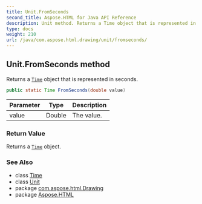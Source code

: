 ```yaml
---
title: Unit.FromSeconds
second_title: Aspose.HTML for Java API Reference
description: Unit method. Returns a Time object that is represented in seconds
type: docs
weight: 210
url: /java/com.aspose.html.drawing/unit/fromseconds/
---
```

## Unit.FromSeconds method

Returns a [`Time`](../../time/) object that is represented in seconds.

```java
public static Time FromSeconds(double value)
```

| Parameter | Type | Description |
| --- | --- | --- |
| value | Double | The value. |

### Return Value

Returns a [`Time`](../../time/) object.

### See Also

* class [Time](../../time/)
* class [Unit](../)
* package [com.aspose.html.Drawing](../../unit/)
* package [Aspose.HTML](../../../)

